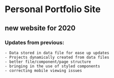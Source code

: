 # Personal Portfolio Site
## new website for 2020
### Updates from previous:
    - Data stored in data file for ease up updates
    - Projects dynamically created from data files
    - better file/component/page structure
    - bringing in the use of styled components
    - correcting mobile viewing issues